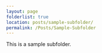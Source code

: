 ```yaml
---
layout: page
folderlist: true
location: posts/sample-subfolder/
permalink: /Posts/Sample-Subfolder
---
```


This is a sample subfolder.